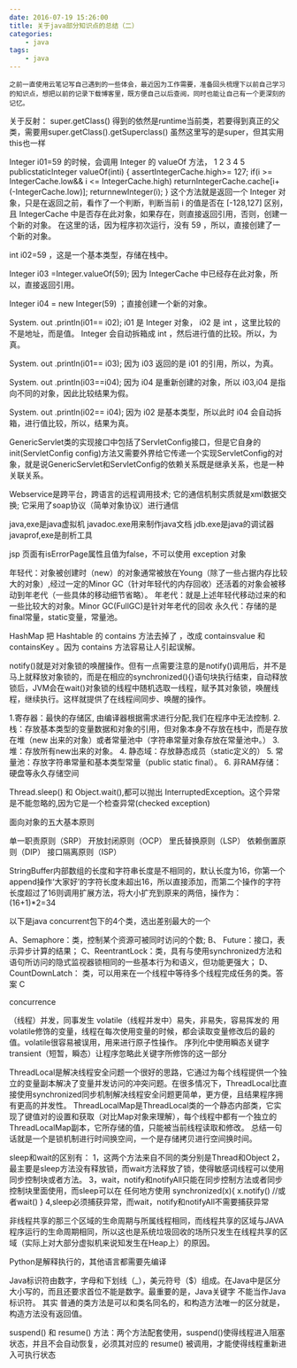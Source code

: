 ```yaml
---
date: 2016-07-19 15:26:00
title: 关于java部分知识点的总结（二）
categories:
    - java
tags:
    - java
---
```

    之前一直使用云笔记写自己遇到的一些体会，最近因为工作需要，准备回头梳理下以前自己学习的知识点，想把以前的记录下载博客里，既方便自己以后查阅，同时也能让自己有一个更深刻的记忆。

关于反射：
	super.getClass() 得到的依然是runtime当前类，若要得到真正的父类，需要用super.getClass().getSuperclass()
虽然这里写的是super，但其实用this也一样

Integer i01=59 的时候，会调用 Integer 的 valueOf 方法，
1
2
3
4
5
  publicstaticInteger valueOf(inti) {
     assertIntegerCache.high>= 127;
     if(i >= IntegerCache.low&& i <= IntegerCache.high)
     returnIntegerCache.cache[i+ (-IntegerCache.low)];
     returnnewInteger(i); }
这个方法就是返回一个 Integer 对象，只是在返回之前，看作了一个判断，判断当前 i 的值是否在 [-128,127] 区别，且 IntegerCache 中是否存在此对象，如果存在，则直接返回引用，否则，创建一个新的对象。
在这里的话，因为程序初次运行，没有 59 ，所以，直接创建了一个新的对象。

int i02=59 ，这是一个基本类型，存储在栈中。

Integer i03 =Integer.valueOf(59); 因为 IntegerCache 中已经存在此对象，所以，直接返回引用。

Integer i04 = new Integer(59) ；直接创建一个新的对象。

System. out .println(i01== i02); i01 是 Integer 对象， i02 是 int ，这里比较的不是地址，而是值。 Integer 会自动拆箱成 int ，然后进行值的比较。所以，为真。

System. out .println(i01== i03); 因为 i03 返回的是 i01 的引用，所以，为真。

System. out .println(i03==i04); 因为 i04 是重新创建的对象，所以 i03,i04 是指向不同的对象，因此比较结果为假。

System. out .println(i02== i04); 因为 i02 是基本类型，所以此时 i04 会自动拆箱，进行值比较，所以，结果为真。

GenericServlet类的实现接口中包括了ServletConfig接口，但是它自身的init(ServletConfig config)方法又需要外界给它传递一个实现ServletConfig的对象，就是说GenericServlet和ServletConfig的依赖关系既是继承关系，也是一种关联关系。

Webservice是跨平台，跨语言的远程调用技术;
它的通信机制实质就是xml数据交换;
它采用了soap协议（简单对象协议）进行通信

java,exe是java虚拟机
javadoc.exe用来制作java文档
jdb.exe是java的调试器
javaprof,exe是剖析工具

jsp 页面有isErrorPage属性且值为false，不可以使用 exception 对象

年轻代：对象被创建时（new）的对象通常被放在Young（除了一些占据内存比较大的对象）,经过一定的Minor GC（针对年轻代的内存回收）还活着的对象会被移动到年老代（一些具体的移动细节省略）。
年老代：就是上述年轻代移动过来的和一些比较大的对象。Minor GC(FullGC)是针对年老代的回收
永久代：存储的是final常量，static变量，常量池。

HashMap 把 Hashtable 的 contains 方法去掉了 ，改成 containsvalue 和 containsKey 。因为 contains 方法容易让人引起误解。

notify()就是对对象锁的唤醒操作。但有一点需要注意的是notify()调用后，并不是马上就释放对象锁的，而是在相应的synchronized(){}语句块执行结束，自动释放锁后，JVM会在wait()对象锁的线程中随机选取一线程，赋予其对象锁，唤醒线程，继续执行。这样就提供了在线程间同步、唤醒的操作。

1.寄存器：最快的存储区, 由编译器根据需求进行分配,我们在程序中无法控制.
2. 栈：存放基本类型的变量数据和对象的引用，但对象本身不存放在栈中，而是存放在堆（new 出来的对象）或者常量池中（字符串常量对象存放在常量池中。）
3. 堆：存放所有new出来的对象。
4. 静态域：存放静态成员（static定义的）
5. 常量池：存放字符串常量和基本类型常量（public static final）。
6. 非RAM存储：硬盘等永久存储空间

Thread.sleep() 和 Object.wait(),都可以抛出 InterruptedException。这个异常是不能忽略的,因为它是一个检查异常(checked exception)

面向对象的五大基本原则

单一职责原则（SRP）
开放封闭原则（OCP）
里氏替换原则（LSP）
依赖倒置原则（DIP）
接口隔离原则（ISP）

StringBuffer内部数组的长度和字符串长度是不相同的，默认长度为16，你第一个append操作‘大家好’的字符长度未超出16，所以直接添加，而第二个操作的字符长度超过了16则调用扩展方法，将大小扩充到原来的两倍，操作为：(16+1)*2=34

以下是java concurrent包下的4个类，选出差别最大的一个

A、Semaphore：类，控制某个资源可被同时访问的个数;
B、 Future：接口，表示异步计算的结果；
C、ReentrantLock：类，具有与使用synchronized方法和语句所访问的隐式监视器锁相同的一些基本行为和语义，但功能更强大；
D、 CountDownLatch： 类，可以用来在一个线程中等待多个线程完成任务的类。答案 C

concurrence

（线程）并发，同事发生
volatile（线程并发中）易失，非易失，容易挥发的
用volatile修饰的变量，线程在每次使用变量的时候，都会读取变量修改后的最的值。volatile很容易被误用，用来进行原子性操作。
序列化中使用瞬态关键字transient（短暂，瞬态）让程序忽略此关键字所修饰的这一部分

ThreadLocal是解决线程安全问题一个很好的思路，它通过为每个线程提供一个独立的变量副本解决了变量并发访问的冲突问题。在很多情况下，ThreadLocal比直接使用synchronized同步机制解决线程安全问题更简单，更方便，且结果程序拥有更高的并发性。
ThreadLocalMap是ThreadLocal类的一个静态内部类，它实现了键值对的设置和获取（对比Map对象来理解），每个线程中都有一个独立的ThreadLocalMap副本，它所存储的值，只能被当前线程读取和修改。
总结一句话就是一个是锁机制进行时间换空间，一个是存储拷贝进行空间换时间。

sleep和wait的区别有：
  1，这两个方法来自不同的类分别是Thread和Object
  2，最主要是sleep方法没有释放锁，而wait方法释放了锁，使得敏感词线程可以使用同步控制块或者方法。
  3，wait，notify和notifyAll只能在同步控制方法或者同步控制块里面使用，而sleep可以在
    任何地方使用
   synchronized(x){
      x.notify()
     //或者wait()
   }
   4,sleep必须捕获异常，而wait，notify和notifyAll不需要捕获异常


非线程共享的那三个区域的生命周期与所属线程相同，而线程共享的区域与JAVA程序运行的生命周期相同，所以这也是系统垃圾回收的场所只发生在线程共享的区域（实际上对大部分虚拟机来说知发生在Heap上）的原因。


Python是解释执行的，其他语言都需要先编译

Java标识符由数字，字母和下划线（_），美元符号（$）组成。在Java中是区分大小写的，而且还要求首位不能是数字。最重要的是，Java关键字 不能当作Java标识符。
其实 普通的类方法是可以和类名同名的，和构造方法唯一的区分就是，构造方法没有返回值。

suspend() 和 resume() 方法：两个方法配套使用，suspend()使得线程进入阻塞状态，并且不会自动恢复，必须其对应的 resume() 被调用，才能使得线程重新进入可执行状态




